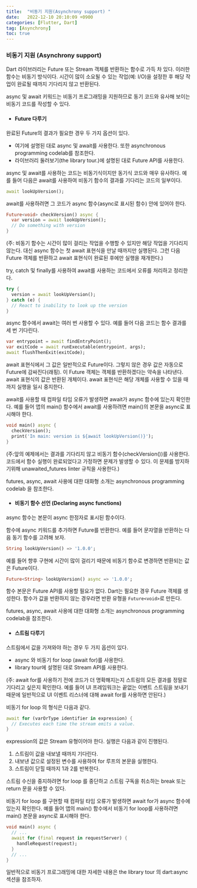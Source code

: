 ```yaml
---
title:  "비동기 지원(Asynchrony support) "  
date:   2022-12-10 20:10:09 +0900
categories: [Flutter, Dart]
tag: [Asynchrony]
toc: true
---
```

### 비동기 지원 (Asynchrony support)

Dart 라이브러리는 Future 또는 Stream 객체를 반환하는 함수로 가득 차 있다. 이러한 함수는 비동기 방식이다. 시간이 많이 소요될 수 있는 작업(예: I/O)을 설정한 후 해당 작업이 완료될 때까지 기다리지 않고 반환된다.

async 및 await 키워드는 비동기 프로그래밍을 지원하므로 동기 코드와 유사해 보이는 비동기 코드를 작성할 수 있다.

- #### Future 다루기

완료된 Future의 결과가 필요한 경우 두 가지 옵션이 있다.

- 여기에 설명된 대로 async 및 await를 사용한다. 또한  asynchronous programming codelab를 참조한다. 
- 라이브러리 둘러보기(the library tour.)에 설명된 대로 Future API를 사용한다.

async 및 await를 사용하는 코드는 비동기식이지만 동기식 코드와 매우 유사하다. 예를 들어 다음은 await를 사용하여 비동기 함수의 결과를 기다리는 코드의 일부이다.

``` dart
await lookUpVersion();
```

await를 사용하려면 그 코드가 async 함수(async로 표시된 함수) 안에 있어야 한다.

``` dart
Future<void> checkVersion() async {
  var version = await lookUpVersion();
  // Do something with version
}
```

(주: 비동기 함수는 시간이 많이 걸리는 작업을 수행할 수 있지만 해당 작업을 기다리지 않는다. 대신 async 함수는 첫 await 표현식을 만날 때까지만 실행된다. 그런 다음 Future 객체를 반환하고 await 표현식이 완료된 후에만 실행을 재개한다.)

try, catch 및 finally를 사용하여 await를 사용하는 코드에서 오류를 처리하고 정리한다.

``` dart
try {
  version = await lookUpVersion();
} catch (e) {
  // React to inability to look up the version
}
```

async 함수에서 await는 여러 번 사용할 수 있다. 예를 들어 다음 코드는 함수 결과를 세 번 기다린다.

``` dart
var entrypoint = await findEntryPoint();
var exitCode = await runExecutable(entrypoint, args);
await flushThenExit(exitCode);
```

await 표현식에서 그 값은 일반적으로 Future이다. 그렇지 않은 경우 값은 자동으로 Future에 감싸진다(래핑). 이 Future 객체는 객체를 반환하겠다는 약속을 나타낸다. await 표현식의 값은 반환된 개체이다. await 표현식은 해당 개체를 사용할 수 있을 때까지 실행을 일시 중지한다.

await를 사용할 때 컴파일 타임 오류가 발생하면 await가 async 함수에 있는지 확인한다. 예를 들어 앱의 main() 함수에서 await를 사용하려면 main()의 본문을 async로 표시해야 한다.

``` dart
void main() async {
  checkVersion();
  print('In main: version is ${await lookUpVersion()}');
}
```

(주:앞의 예제에서는 결과를 기다리지 않고 비동기 함수(checkVersion())를 사용한다. 코드에서 함수 실행이 완료되었다고 가정하면 문제가 발생할 수 있다. 이 문제를 방지하기위해 unawaited_futures linter 규칙을 사용한다.)

futures, async, await 사용에 대한 대화형 소개는 asynchronous programming codelab 을 참조한다.

- #### 비동기 함수 선언 (Declaring async functions)

async 함수는 본문이 async 한정자로 표시된 함수이다.

함수에 async 키워드를 추가하면 Future를 반환한다. 예를 들어 문자열을 반환하는 다음 동기 함수를 고려해 보자.

``` dart
String lookUpVersion() => '1.0.0';
```

예를 들어 향후 구현에 시간이 많이 걸리기 때문에 비동기 함수로 변경하면 반환되는 값은 Future이다.

``` dart
Future<String> lookUpVersion() async => '1.0.0';
```

함수 본문은 Future API를 사용할 필요가 없다. Dart는 필요한 경우 Future 객체를 생성한다. 함수가  값을 반환하지 않는 경우라면 반환 유형을 `Future<void>`로 만든다.

futures, async, await 사용에 대한 대화형 소개는 asynchronous programming codelab을 참조한다.

- #### 스트림 다루기

스트림에서 값을 가져와야 하는 경우 두 가지 옵션이 있다.

- async 와 비동기 for loop (await for)를 사용한다.
- library tour에 설명된 대로 Stream API를 사용한다.

(주: await for를 사용하기 전에 코드가 더 명확해지는지 스트림의 모든 결과를 정말로 기다리고 싶은지 확인한다. 예를 들어 UI 프레임워크는 끝없는 이벤트 스트림을 보내기 때문에 일반적으로 UI 이벤트 리스너에 대해 await for를 사용하면 안된다.)

비동기 for loop 의 형식은 다음과 같다.

``` dart
await for (varOrType identifier in expression) {
  // Executes each time the stream emits a value.
}
```

expression의 값은 Stream 유형이어야 한다. 실행은 다음과 같이 진행된다.

1. 스트림이 값을 내보낼 때까지 기다린다.
2. 내보낸 값으로 설정된 변수를 사용하여 for 루프의 본문을 실행한다.
3. 스트림이 닫힐 때까지 1과 2를 반복한다.

스트림 수신을 중지하려면 for loop 를 중단하고 스트림 구독을 취소하는 break 또는 return 문을 사용할 수 있다.

비동기 for loop 를 구현할 때 컴파일 타임 오류가 발생하면 await for가 async 함수에 있는지 확인한다. 예를 들어 앱의 main() 함수에서 비동기 for loop를 사용하려면 main() 본문을 async로 표시해야 한다.

``` dart
void main() async {
  // ...
  await for (final request in requestServer) {
    handleRequest(request);
  }
  // ...
}
```

일반적으로 비동기 프로그래밍에 대한 자세한 내용은 the library tour 의 dart:async 섹션을 참조하자.
